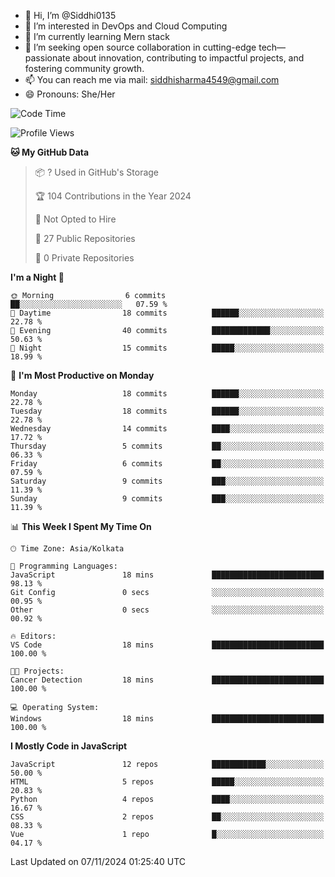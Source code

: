 - 👋 Hi, I’m @Siddhi0135
- 👀 I’m interested in DevOps and Cloud Computing
- 🌱 I’m currently learning Mern stack
- 💞️ I’m seeking open source collaboration in cutting-edge
     tech—passionate about innovation, contributing to impactful projects,
     and fostering community growth.
- 📫 You can reach me via mail: siddhisharma4549@gmail.com
- 😄 Pronouns: She/Her


<!--START_SECTION:waka-->
![Code Time](http://img.shields.io/badge/Code%20Time-24%20hrs%209%20mins-blue)

![Profile Views](http://img.shields.io/badge/Profile%20Views-0-blue)

**🐱 My GitHub Data** 

> 📦 ? Used in GitHub's Storage 
 > 
> 🏆 104 Contributions in the Year 2024
 > 
> 🚫 Not Opted to Hire
 > 
> 📜 27 Public Repositories 
 > 
> 🔑 0 Private Repositories 
 > 
**I'm a Night 🦉** 

```text
🌞 Morning                6 commits           ██░░░░░░░░░░░░░░░░░░░░░░░   07.59 % 
🌆 Daytime                18 commits          ██████░░░░░░░░░░░░░░░░░░░   22.78 % 
🌃 Evening                40 commits          █████████████░░░░░░░░░░░░   50.63 % 
🌙 Night                  15 commits          █████░░░░░░░░░░░░░░░░░░░░   18.99 % 
```
📅 **I'm Most Productive on Monday** 

```text
Monday                   18 commits          ██████░░░░░░░░░░░░░░░░░░░   22.78 % 
Tuesday                  18 commits          ██████░░░░░░░░░░░░░░░░░░░   22.78 % 
Wednesday                14 commits          ████░░░░░░░░░░░░░░░░░░░░░   17.72 % 
Thursday                 5 commits           ██░░░░░░░░░░░░░░░░░░░░░░░   06.33 % 
Friday                   6 commits           ██░░░░░░░░░░░░░░░░░░░░░░░   07.59 % 
Saturday                 9 commits           ███░░░░░░░░░░░░░░░░░░░░░░   11.39 % 
Sunday                   9 commits           ███░░░░░░░░░░░░░░░░░░░░░░   11.39 % 
```


📊 **This Week I Spent My Time On** 

```text
🕑︎ Time Zone: Asia/Kolkata

💬 Programming Languages: 
JavaScript               18 mins             █████████████████████████   98.13 % 
Git Config               0 secs              ░░░░░░░░░░░░░░░░░░░░░░░░░   00.95 % 
Other                    0 secs              ░░░░░░░░░░░░░░░░░░░░░░░░░   00.92 % 

🔥 Editors: 
VS Code                  18 mins             █████████████████████████   100.00 % 

🐱‍💻 Projects: 
Cancer Detection         18 mins             █████████████████████████   100.00 % 

💻 Operating System: 
Windows                  18 mins             █████████████████████████   100.00 % 
```

**I Mostly Code in JavaScript** 

```text
JavaScript               12 repos            ████████████░░░░░░░░░░░░░   50.00 % 
HTML                     5 repos             █████░░░░░░░░░░░░░░░░░░░░   20.83 % 
Python                   4 repos             ████░░░░░░░░░░░░░░░░░░░░░   16.67 % 
CSS                      2 repos             ██░░░░░░░░░░░░░░░░░░░░░░░   08.33 % 
Vue                      1 repo              █░░░░░░░░░░░░░░░░░░░░░░░░   04.17 % 
```




 Last Updated on 07/11/2024 01:25:40 UTC
<!--END_SECTION:waka-->

<!---
Siddhi0135/Siddhi0135 is a ✨ special ✨ repository because its `README.md` (this file) appears on your GitHub profile.
You can click the Preview link to take a look at your changes.
--->
